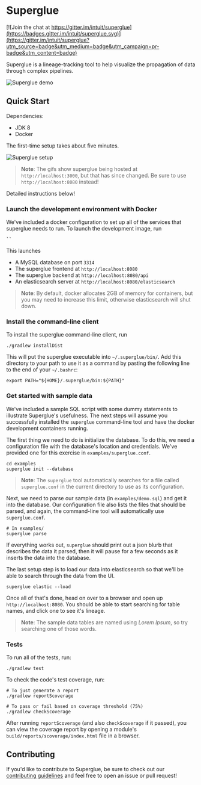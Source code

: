 # Superglue

[![Join the chat at https://gitter.im/intuit/superglue](https://badges.gitter.im/intuit/superglue.svg)](https://gitter.im/intuit/superglue?utm_source=badge&utm_medium=badge&utm_campaign=pr-badge&utm_content=badge)

Superglue is a lineage-tracking tool to help visualize
the propagation of data through complex pipelines.

![Superglue demo](.github/assets/SuperglueDemo.gif)

## Quick Start

Dependencies:

- JDK 8
- Docker

The first-time setup takes about five minutes.

![Superglue setup](.github/assets/SuperglueSetup.gif)

> **Note**: The gifs show superglue being hosted at `http://localhost:3000`,
> but that has since changed. Be sure to use `http://localhost:8080` instead!

Detailed instructions below!

### Launch the development environment with Docker

We've included a docker configuration to set up all of the services that
superglue needs to run. To launch the development image, run

```
``
```

This launches

- A MySQL database on port `3314`
- The superglue frontend at `http://localhost:8080`
- The superglue backend at `http://localhost:8080/api`
- An elasticsearch server at `http://localhost:8080/elasticsearch`

> **Note**: By default, docker allocates 2GB of memory for containers, but you
> may need to increase this limit, otherwise elasticsearch will shut down.

### Install the command-line client

To install the superglue command-line client, run

```
./gradlew installDist
```

This will put the superglue executable into `~/.superglue/bin/`.
Add this directory to your path to use it as a command by pasting the following
line to the end of your `~/.bashrc`:

```
export PATH="${HOME}/.superglue/bin:${PATH}"
```

### Get started with sample data

We've included a sample SQL script with some dummy statements to illustrate
Superglue's usefulness. The next steps will assume you successfully installed
the `superglue` command-line tool and have the docker development containers
running.

The first thing we need to do is initialize the database. To do this, we need a
configuration file with the database's location and credentials. We've provided
one for this exercise in `examples/superglue.conf`.

```
cd examples
superglue init --database
```

> **Note**: The `superglue` tool automatically searches for a file called
> `superglue.conf` in the current directory to use as its configuration.

Next, we need to parse our sample data (in `examples/demo.sql`) and get it into
the database. Our configuration file also lists the files that should be parsed,
and again, the command-line tool will automatically use `superglue.conf`.

```
# In examples/
superglue parse
```

If everything works out, `superglue` should print out a json blurb that describes
the data it parsed, then it will pause for a few seconds as it inserts the data
into the database.

The last setup step is to load our data into elasticsearch so that we'll be able
to search through the data from the UI.

```
superglue elastic --load
```

Once all of that's done, head on over to a browser and open up `http://localhost:8080`.
You should be able to start searching for table names, and click one to see it's
lineage.

> **Note**: The sample data tables are named using _Lorem Ipsum_, so try searching one
> of those words.

### Tests

To run all of the tests, run:

```
./gradlew test
```

To check the code's test coverage, run:

```
# To just generate a report
./gradlew reportScoverage

# To pass or fail based on coverage threshold (75%)
./gradlew checkScoverage
```

After running `reportScoverage` (and also `checkScoverage` if it passed), you can
view the coverage report by opening a module's `build/reports/scoverage/index.html`
file in a browser.

## Contributing

If you'd like to contribute to Superglue, be sure to check out our
[contributing guidelines] and feel free to open an issue or pull request!

[contributing guidelines]: .github/CONTRIBUTING.md
